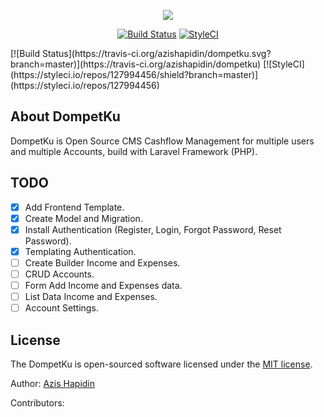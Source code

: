 <p align="center"><img src="public/assets/images/logo.png"></p>

<p align="center">
<a href="https://travis-ci.org/azishapidin/dompetku"><img src="https://travis-ci.org/azishapidin/dompetku.svg?branch=master" alt="Build Status"></a>
<a href="https://styleci.io/repos/127994456"><img src="https://styleci.io/repos/127994456/shield?branch=master" alt="StyleCI"></a>
</p>
[![Build Status](https://travis-ci.org/azishapidin/dompetku.svg?branch=master)](https://travis-ci.org/azishapidin/dompetku)
[![StyleCI](https://styleci.io/repos/127994456/shield?branch=master)](https://styleci.io/repos/127994456)

## About DompetKu

DompetKu is Open Source CMS Cashflow Management for multiple users and multiple Accounts, build with Laravel Framework (PHP).

## TODO

- [x] Add Frontend Template.
- [x] Create Model and Migration.
- [x] Install Authentication (Register, Login, Forgot Password, Reset Password).
- [x] Templating Authentication.
- [ ] Create Builder Income and Expenses.
- [ ] CRUD Accounts.
- [ ] Form Add Income and Expenses data.
- [ ] List Data Income and Expenses.
- [ ] Account Settings.

## License

The DompetKu is open-sourced software licensed under the [MIT license](https://opensource.org/licenses/MIT).

Author: [Azis Hapidin](https://azishapidin.com/) 

Contributors: